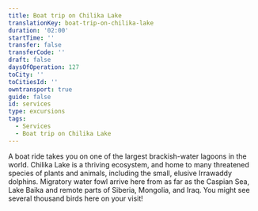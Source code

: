 ```yaml
---
title: Boat trip on Chilika Lake
translationKey: boat-trip-on-chilika-lake
duration: '02:00'
startTime: ''
transfer: false
transferCode: ''
draft: false
daysOfOperation: 127
toCity: ''
toCitiesId: ''
owntransport: true
guide: false
id: services
type: excursions
tags:
  - Services
  - Boat trip on Chilika Lake
---
```

A boat ride takes you on one of the largest brackish-water lagoons in the world. Chilika Lake is a thriving ecosystem, and home to many threatened species of plants and animals, including the small, elusive Irrawaddy dolphins. Migratory water fowl arrive here from as far as the Caspian Sea, Lake Baika and remote parts of Siberia, Mongolia, and Iraq. You might see several thousand birds here on your visit!